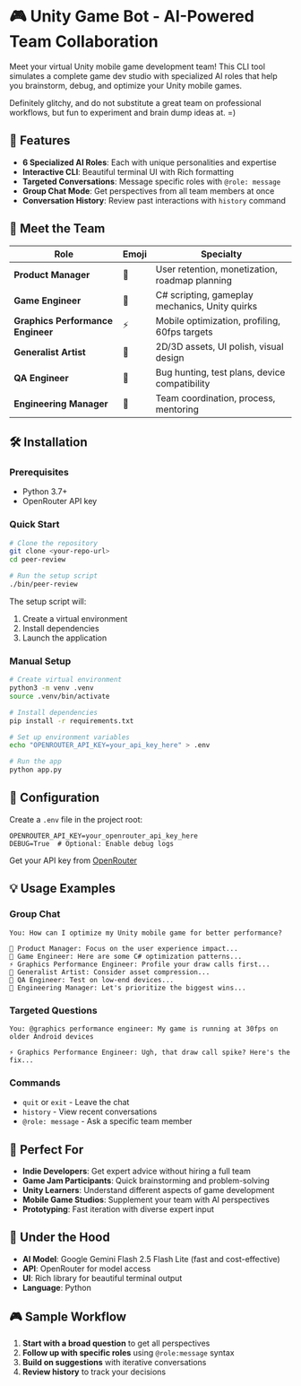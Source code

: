 # 🎮 Unity Game Bot - AI-Powered Team Collaboration

Meet your virtual Unity mobile game development team! This CLI tool simulates a complete game dev studio with specialized AI roles that help you brainstorm, debug, and optimize your Unity mobile games.

Definitely glitchy, and do not substitute a great team on professional workflows, but fun to experiment and brain dump ideas at. =)

## 🚀 Features

- **6 Specialized AI Roles**: Each with unique personalities and expertise
- **Interactive CLI**: Beautiful terminal UI with Rich formatting
- **Targeted Conversations**: Message specific roles with `@role: message`
- **Group Chat Mode**: Get perspectives from all team members at once
- **Conversation History**: Review past interactions with `history` command

## 👥 Meet the Team

| Role | Emoji | Specialty |
|------|-------|-----------|
| **Product Manager** | 📱 | User retention, monetization, roadmap planning |
| **Game Engineer** | 🔧 | C# scripting, gameplay mechanics, Unity quirks |
| **Graphics Performance Engineer** | ⚡ | Mobile optimization, profiling, 60fps targets |
| **Generalist Artist** | 🎨 | 2D/3D assets, UI polish, visual design |
| **QA Engineer** | 🧪 | Bug hunting, test plans, device compatibility |
| **Engineering Manager** | 👥 | Team coordination, process, mentoring |

## 🛠️ Installation

### Prerequisites
- Python 3.7+
- OpenRouter API key

### Quick Start
```bash
# Clone the repository
git clone <your-repo-url>
cd peer-review

# Run the setup script
./bin/peer-review
```

The setup script will:
1. Create a virtual environment
2. Install dependencies
3. Launch the application

### Manual Setup
```bash
# Create virtual environment
python3 -m venv .venv
source .venv/bin/activate

# Install dependencies
pip install -r requirements.txt

# Set up environment variables
echo "OPENROUTER_API_KEY=your_api_key_here" > .env

# Run the app
python app.py
```

## 🔧 Configuration

Create a `.env` file in the project root:

```env
OPENROUTER_API_KEY=your_openrouter_api_key_here
DEBUG=True  # Optional: Enable debug logs
```

Get your API key from [OpenRouter](https://openrouter.ai/)

## 💡 Usage Examples

### Group Chat
```
You: How can I optimize my Unity mobile game for better performance?

📱 Product Manager: Focus on the user experience impact...
🔧 Game Engineer: Here are some C# optimization patterns...
⚡ Graphics Performance Engineer: Profile your draw calls first...
🎨 Generalist Artist: Consider asset compression...
🧪 QA Engineer: Test on low-end devices...
👥 Engineering Manager: Let's prioritize the biggest wins...
```

### Targeted Questions
```
You: @graphics performance engineer: My game is running at 30fps on older Android devices

⚡ Graphics Performance Engineer: Ugh, that draw call spike? Here's the fix...
```

### Commands
- `quit` or `exit` - Leave the chat
- `history` - View recent conversations
- `@role: message` - Ask a specific team member

## 🎯 Perfect For

- **Indie Developers**: Get expert advice without hiring a full team
- **Game Jam Participants**: Quick brainstorming and problem-solving
- **Unity Learners**: Understand different aspects of game development
- **Mobile Game Studios**: Supplement your team with AI perspectives
- **Prototyping**: Fast iteration with diverse expert input

## 🧠 Under the Hood

- **AI Model**: Google Gemini Flash 2.5 Flash Lite (fast and cost-effective)
- **API**: OpenRouter for model access
- **UI**: Rich library for beautiful terminal output
- **Language**: Python

## 🎮 Sample Workflow

1. **Start with a broad question** to get all perspectives
2. **Follow up with specific roles** using `@role:message` syntax
3. **Build on suggestions** with iterative conversations
4. **Review history** to track your decisions